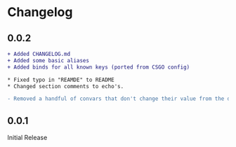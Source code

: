 # Changelog

## 0.0.2
```diff
+ Added CHANGELOG.md
+ Added some basic aliases
+ Added binds for all known keys (ported from CSGO config)

* Fixed typo in "REAMDE" to README
* Changed section comments to echo's.

- Removed a handful of convars that don't change their value from the default
```

## 0.0.1
Initial Release
